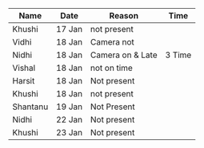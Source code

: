 | Name | Date | Reason | Time |
| ---- | ---- | ------ | ---- |
| Khushi | 17 Jan | not present |
| Vidhi | 18 Jan | Camera not  |
| Nidhi | 18 Jan | Camera on & Late | 3 Time |
| Vishal | 18 Jan | not on time |
| Harsit | 18 Jan | Not present |
| Khushi | 18 Jan | not present |
| Shantanu | 19 Jan | Not Present |
| Nidhi | 22 Jan | Not present |  |
| Khushi | 23 Jan |Not present | |
